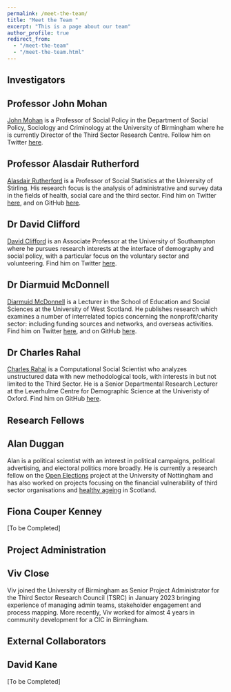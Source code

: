 ```yaml
---
permalink: /meet-the-team/
title: "Meet the Team "
excerpt: "This is a page about our team"
author_profile: true
redirect_from: 
  - "/meet-the-team"
  - "/meet-the-team.html"
---
```



## Investigators

Professor John Mohan
-----------
[John Mohan](https://www.birmingham.ac.uk/schools/social-policy/staff/profile.aspx?ReferenceId=75702) is a Professor of Social Policy in the Department of Social Policy, Sociology and Criminology at the University of Birmingham where he is currently Director of the Third Sector Research Centre. Follow him on Twitter [here](https://twitter.com/johnfmohan).

Professor Alasdair Rutherford 
-----------
[Alasdair Rutherford](https://www.stir.ac.uk/people/255778) is a Professor of Social Statistics at the University of Stirling. His research focus is the analysis of administrative and survey data in the fields of health, social care and the third sector. Find him on Twitter [here](https://twitter.com/altecon?lang=en), and on GitHub [here](https://github.com/a1asdair).

Dr David Clifford
-----------
[David Clifford](https://www.southampton.ac.uk/people/5x6lwp/doctor-david-clifford) is an Associate Professor at the University of Southampton where he pursues research interests at the interface of demography and social policy, with a particular focus on the voluntary sector and volunteering. Find him on Twitter [here](https://twitter.com/numbersdavid?lang=en-GB).

Dr Diarmuid McDonnell 
-----------
[Diarmuid McDonnell](https://research-portal.uws.ac.uk/en/persons/diarmuid-mcdonnell) is a Lecturer in the School of Education and Social Sciences at the University of West Scotland. He publishes research which examines a number of interrelated topics concerning the nonprofit/charity sector: including funding sources and networks, and overseas activities. Find him on Twitter [here](https://twitter.com/diarmuidmc?lang=en), and on GitHub [here](https://github.com/DiarmuidM).

Dr Charles Rahal
-----------
[Charles Rahal](https://crahal.github.io/) is a Computational Social Scientist who analyzes unstructured data with new methodological tools, with interests in but not limited to the Third Sector. He is a Senior Departmental Research Lecturer at the Leverhulme Centre for Demographic Science at the Univeristy of Oxford. Find him on GitHub [here](https://github.com/crahal).

## Research Fellows

**Alan Duggan**
-----------
Alan is a political scientist with an interest in political campaigns, political advertising, and electoral politics more broadly. He is currently a research fellow on the [Open Elections](https://www.openelections.co.uk/) project at the University of Nottingham and has also worked on projects focusing on the financial vulnerability of third sector organisations and [healthy ageing](https://www.hagis.scot/) in Scotland.

**Fiona Couper Kenney**
-----------
[To be Completed]

## Project Administration

**Viv Close**
-----------
Viv joined the University of Birmingham as Senior Project Administrator for the Third Sector Research Council (TSRC) in January 2023 bringing experience of managing admin teams, stakeholder engagement and process mapping. More recently, Viv worked for almost 4 years in community development for a CIC in Birmingham.

## External Collaborators

**David Kane**
-----------
[To be Completed]

